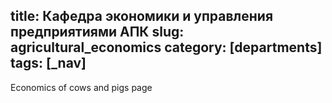 title: Кафедра экономики и управления предприятиями АПК
slug: agricultural_economics
category: [departments]
tags: [_nav]
---

Economics of cows and pigs page